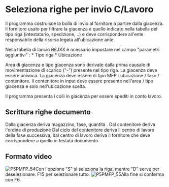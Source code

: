 # Seleziona righe per invio C/Lavoro
Il programma costruisce la bolla di invio al fornitore a partire dalla giacenza. Il fornitore usato per filtrare la giacenza è quello indicato nella tabella del tipo riga (intestatario, spedizione, ..) e deve corrispondere all'ente responsabile della risorsa legata all'ubicazione ante.

Nella tabella di lancio B£JXX è ncessario impostare nel campo "parametri aggiuntivi" : 
 \* Tipo riga
 \* Ubicazione

Area di giacenza e tipo giacenza sono derivate dalla prima causale di movimentazione di scarico ("-") presente nel tipo riga. La giacenza deve essere univoca.
La giacenza deve essere di tipo MFP :  ubicazione / fase / contenitore.
Il contenitore in input deve essere presente nell'area / tipo giacenza e solo nell'ubicazione scelta.

Il programma presenta i colli in giacenza per essere spediti in conto lavoro.

## Scrittura righe documento
Dalla giacenza deriva magazzino, fase, quantità .
Dal contenitore deriva l'ordine di produzione
Dal ciclo del contenitore deriva il centro di lavoro della fase successiva, dal centro di lavoro deriva il fornitore che deve corrispondere a quello in testata documento.

## Formato video
![P5PMFP_54](https://doc.smeup.com/immagini/MBDOC_OGG-P_V5MFP01/P5PMFP_54.png)Con l'opzione "S" si seleziona la riga, mentre "D" serve per deselezionare. F15 per selezionare tutto.
![P5PMFP_55](https://doc.smeup.com/immagini/MBDOC_OGG-P_V5MFP01/P5PMFP_55.png)Alla fine si conferma con F6.

